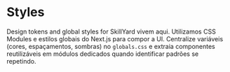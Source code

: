 # Styles

Design tokens and global styles for SkillYard vivem aqui. Utilizamos CSS Modules e estilos globais do Next.js para compor a UI. Centralize variáveis (cores, espaçamentos, sombras) no `globals.css` e extraia componentes reutilizáveis em módulos dedicados quando identificar padrões se repetindo.
